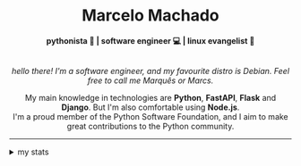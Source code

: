 <h1 align="center"> Marcelo Machado </h1>
    
<div align="center">
<b>pythonista 🐍 | software engineer 💻 | linux evangelist 🐧</b>
<br>
<br>

<i>hello there! I'm a software engineer, and my favourite distro is Debian. Feel free to call me Marquês or Marcs.</i>

<p>

My main knowledge in technologies are **Python**, **FastAPI**, **Flask** and **Django**. But I'm also comfortable using **Node.js**. <br/>
I'm a proud member of the Python Software Foundation, and I aim to make great contributions to the Python community.
</p>

</div>

---

<details closed>    
<summary>my stats</summary>

<!--START_SECTION:waka-->
**I'm a Night 🦉** 

```text
🌞 Morning    23 commits     ██░░░░░░░░░░░░░░░░░░░░░░░   8.52% 
🌆 Daytime    99 commits     █████████░░░░░░░░░░░░░░░░   36.67% 
🌃 Evening    132 commits    ████████████░░░░░░░░░░░░░   48.89% 
🌙 Night      16 commits     █░░░░░░░░░░░░░░░░░░░░░░░░   5.93%

```


📊 **This Week I Spent My Time On** 

```text
⌚︎ Time Zone: America/Sao_Paulo

💬 Programming Languages: 
Python                   16 hrs 18 mins      ████████████████████░░░░░   81.94% 
JSON                     48 mins             █░░░░░░░░░░░░░░░░░░░░░░░░   4.07% 
TypeScript               37 mins             ░░░░░░░░░░░░░░░░░░░░░░░░░   3.16% 
HTML                     34 mins             ░░░░░░░░░░░░░░░░░░░░░░░░░   2.87% 
Markdown                 33 mins             ░░░░░░░░░░░░░░░░░░░░░░░░░   2.8%

🔥 Editors: 
VS Code                  19 hrs 53 mins      █████████████████████████   100.0%

💻 Operating System: 
Windows                  18 hrs 20 mins      ███████████████████████░░   92.22% 
Linux                    1 hr 32 mins        ██░░░░░░░░░░░░░░░░░░░░░░░   7.78%

```


 Last Updated on 14/05/2024
<!--END_SECTION:waka-->

<!-- <div>
        <a target="_blank" rel="noopener noreferrer" href="https://github.com/mmaachado?tab=repositories"><img src="https://github-readme-stats.vercel.app/api/top-langs/?username=mmaachado&hide=html,css,swift,ruby&langs_count=6&hide_border=true&layout=compact&show_icons=true&line_height=10&theme=transparent&title_color=4a86d1&custom_title=favourite%20languages"
       alt="most used languages" align="right"></a>
     <a target="_blank" rel="noopener noreferrer" href="https://wakatime.com/@mmachado"><img width="400rem" src="https://github-readme-stats.vercel.app/api/wakatime?username=mmachado&theme=transparent&hide_border=true&hide=markdown,html,css,text,other,yaml,json,prolog,dart,docker,xml,gitconfig,TSQL&hide_title=true&line_height=50&langs_count=4&layout=default" alt="wakatime stats" align="left" /></a> 
        

</div>

 <img src="https://raw.githubusercontent.com/MicaelliMedeiros/micaellimedeiros/master/image/computer-illustration.png" min-width="400px" max-width="400px" width="400px" align="right" alt="computer-illustration.png"> -->
<!-- [![Buy me a coffee](https://img.shields.io/badge/Buy%20Me%20a%20Coffee-ffdd00?style=for-the-badge&logo=buy-me-a-coffee&logoColor=black)](https://www.buymeacoffee.com/anticodingclub) -->

</details>
